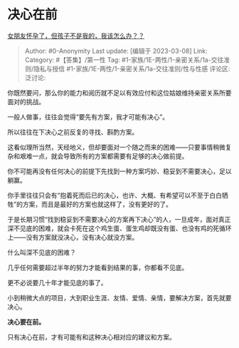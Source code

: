 # 决心在前
[女朋友怀孕了，但孩子不是我的，我该怎么办？？](https://www.zhihu.com/question/583189546/answer/2926316173)

> Author: #0-Anonymity
> Last update: [编辑于 2023-03-08]
> Link:
> Category: #【答集】/第一性
> Tag: #1-家族/1E-两性/1-亲密关系/1a-交往准则/隐私与授信 #1-家族/1E-两性/1-亲密关系/1a-交往准则/性与性感
> 评论区:
> 泛讨论:

你既然要问，那么你的能力和阅历就不足以有效应付和这位姑娘维持亲密关系所要面对的挑战。

一般人做事，往往会觉得“要先有方案，我才可能有决心”。

所以往往在下决心之前反复的寻找、斟酌方案。

这看似理所当然，天经地义，但却要面对一个随之而来的困难——只要事情稍微复杂和艰难一点，就会导致所有的方案都需要有足够的决心做前提。

你不可能再没有任何决心的前提下先找到一种方案巧妙、稳妥到不需要决心，足以躺赢。

你手里往往只会有“抱着死而后已的决心，也许、大概、有希望可以不至于白白牺牲”的方案，而且是最好的方案也就这样了，没有更好的了。

于是长期习惯“找到稳妥到不需要决心的方案再下决心”的人，一旦成年，面对真正深不见底的困难，就会卡死在这个鸡生蛋、蛋生鸡却既没有蛋、也没有鸡的死循环上——没有方案就没决心，没有决心就没方案。

什么叫深不见底的困难？

几乎任何需要超过半年的努力才能看到结果的事，你都看不见底。

更不必说要几十年才能见底的事了。

小到稍微大点的项目，大到职业生涯、友情、爱情、亲情，要解决方案，首先就要决心。

**决心要在前。**

只有决心在前，才有可能有和这种决心相对应的建议和方案。
